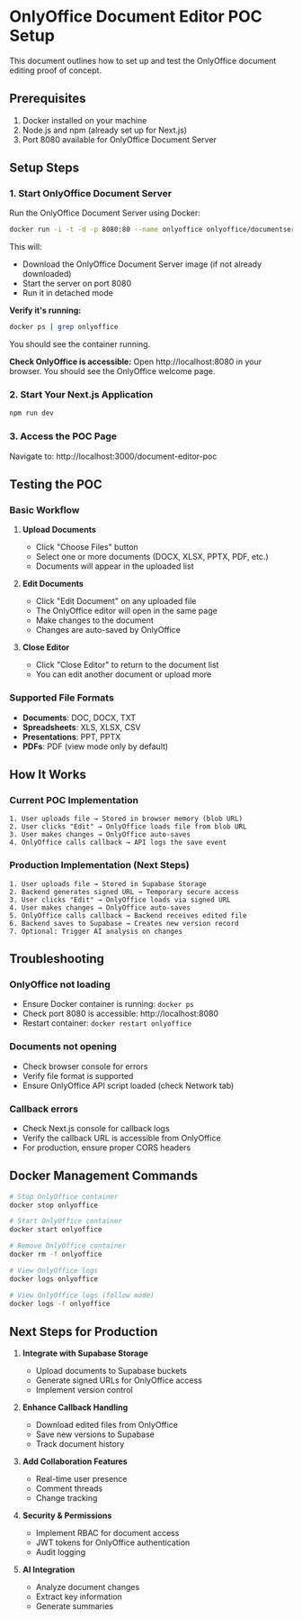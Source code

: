# OnlyOffice Document Editor POC Setup

This document outlines how to set up and test the OnlyOffice document editing proof of concept.

## Prerequisites

1. Docker installed on your machine
2. Node.js and npm (already set up for Next.js)
3. Port 8080 available for OnlyOffice Document Server

## Setup Steps

### 1. Start OnlyOffice Document Server

Run the OnlyOffice Document Server using Docker:

```bash
docker run -i -t -d -p 8080:80 --name onlyoffice onlyoffice/documentserver
```

This will:
- Download the OnlyOffice Document Server image (if not already downloaded)
- Start the server on port 8080
- Run it in detached mode

**Verify it's running:**
```bash
docker ps | grep onlyoffice
```

You should see the container running.

**Check OnlyOffice is accessible:**
Open http://localhost:8080 in your browser. You should see the OnlyOffice welcome page.

### 2. Start Your Next.js Application

```bash
npm run dev
```

### 3. Access the POC Page

Navigate to: http://localhost:3000/document-editor-poc

## Testing the POC

### Basic Workflow

1. **Upload Documents**
   - Click "Choose Files" button
   - Select one or more documents (DOCX, XLSX, PPTX, PDF, etc.)
   - Documents will appear in the uploaded list

2. **Edit Documents**
   - Click "Edit Document" on any uploaded file
   - The OnlyOffice editor will open in the same page
   - Make changes to the document
   - Changes are auto-saved by OnlyOffice

3. **Close Editor**
   - Click "Close Editor" to return to the document list
   - You can edit another document or upload more

### Supported File Formats

- **Documents**: DOC, DOCX, TXT
- **Spreadsheets**: XLS, XLSX, CSV
- **Presentations**: PPT, PPTX
- **PDFs**: PDF (view mode only by default)

## How It Works

### Current POC Implementation

```
1. User uploads file → Stored in browser memory (blob URL)
2. User clicks "Edit" → OnlyOffice loads file from blob URL
3. User makes changes → OnlyOffice auto-saves
4. OnlyOffice calls callback → API logs the save event
```

### Production Implementation (Next Steps)

```
1. User uploads file → Stored in Supabase Storage
2. Backend generates signed URL → Temporary secure access
3. User clicks "Edit" → OnlyOffice loads via signed URL
4. User makes changes → OnlyOffice auto-saves
5. OnlyOffice calls callback → Backend receives edited file
6. Backend saves to Supabase → Creates new version record
7. Optional: Trigger AI analysis on changes
```

## Troubleshooting

### OnlyOffice not loading
- Ensure Docker container is running: `docker ps`
- Check port 8080 is accessible: http://localhost:8080
- Restart container: `docker restart onlyoffice`

### Documents not opening
- Check browser console for errors
- Verify file format is supported
- Ensure OnlyOffice API script loaded (check Network tab)

### Callback errors
- Check Next.js console for callback logs
- Verify the callback URL is accessible from OnlyOffice
- For production, ensure proper CORS headers

## Docker Management Commands

```bash
# Stop OnlyOffice container
docker stop onlyoffice

# Start OnlyOffice container
docker start onlyoffice

# Remove OnlyOffice container
docker rm -f onlyoffice

# View OnlyOffice logs
docker logs onlyoffice

# View OnlyOffice logs (follow mode)
docker logs -f onlyoffice
```

## Next Steps for Production

1. **Integrate with Supabase Storage**
   - Upload documents to Supabase buckets
   - Generate signed URLs for OnlyOffice access
   - Implement version control

2. **Enhance Callback Handling**
   - Download edited files from OnlyOffice
   - Save new versions to Supabase
   - Track document history

3. **Add Collaboration Features**
   - Real-time user presence
   - Comment threads
   - Change tracking

4. **Security & Permissions**
   - Implement RBAC for document access
   - JWT tokens for OnlyOffice authentication
   - Audit logging

5. **AI Integration**
   - Analyze document changes
   - Extract key information
   - Generate summaries